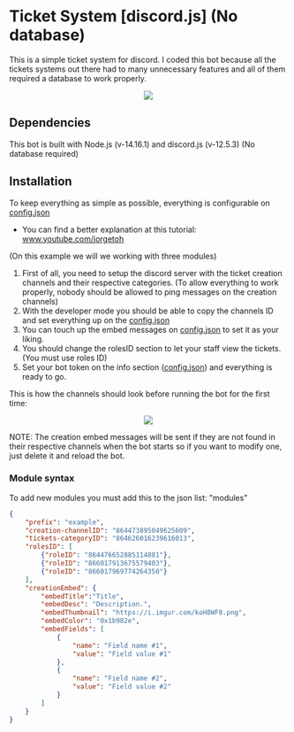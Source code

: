 # Ticket System [discord.js] (No database)

This is a simple ticket system for discord. 
I coded this bot because all the tickets systems out there had to many unnecessary features and all of them required a database to work properly.
<p align="center">
  <img src="https://i.imgur.com/7GZzPdd.png"/>
</p>

## Dependencies
This bot is built with Node.js (v-14.16.1) and discord.js (v-12.5.3) (No database required)

## Installation
To keep everything as simple as possible, everything is configurable on [config.json](config.json)

  * You can find a better explanation at this tutorial: www.youtube.com/jorgetoh

(On this example we will we working with three modules)
  1. First of all, you need to setup the discord server with the ticket creation channels and their respective categories. (To allow everything to work properly, nobody should be allowed to ping messages on the creation channels)
  2. With the developer mode you should be able to copy the channels ID and set everything up on the [config.json](config.json)
  3. You can touch up the embed messages on [config.json](config.json) to set it as your liking.
  4. You should change the rolesID section to let your staff view the tickets. (You must use roles ID)
  5. Set your bot token on the info section ([config.json](config.json)) and everything is ready to go.

This is how the channels should look before running the bot for the first time:
<p align="center">
  <img src="https://i.imgur.com/WbN2iw2.png"/>
</p>
NOTE: The creation embed messages will be sent if they are not found in their respective channels when the bot starts so if you want to modify one, just delete it and reload the bot.
 
### Module syntax 
To add new modules you must add this to the json list: "modules"
```json
{
    "prefix": "example",
    "creation-channelID": "864473895049625609",
    "tickets-categoryID": "864626016239616013",
    "rolesID": [
        {"roleID": "864476652885114881"},
        {"roleID": "866017913675579403"},
        {"roleID": "866017969774264350"}
    ],
    "creationEmbed": {
        "embedTitle":"Title",
        "embedDesc": "Description.",
        "embedThumbnail": "https://i.imgur.com/koH8WF8.png",
        "embedColor": "0x1b982e",
        "embedFields": [
            {
                "name": "Field name #1",
                "value": "Field value #1"
            },
            {
                "name": "Field name #2",
                "value": "Field value #2"
            }
        ]
    }
}
```
